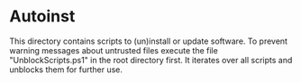 # Autoinst
This directory contains scripts to (un)install or update software. To prevent warning messages about untrusted files execute the file "UnblockScripts.ps1" in the root directory first. It iterates over all scripts and unblocks them for further use.